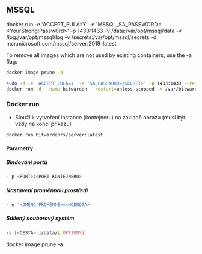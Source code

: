 ## MSSQL
docker run -e 'ACCEPT_EULA=Y' -e 'MSSQL_SA_PASSWORD=<YourStrong!Passw0rd>' -p 1433:1433 -v <host directory>/data:/var/opt/mssql/data -v <host directory>/log:/var/opt/mssql/log -v <host directory>/secrets:/var/opt/mssql/secrets -d mcr.microsoft.com/mssql/server:2019-latest

To remove all images which are not used by existing containers, use the -a flag:
```bash
docker image prune -a
```

```bash
sudo -d -e 'ACCEPT_EULA=Y' -e 'SA_PASSWORD=<SECRET>' -p 1433:1433 --restart unless-stopped --name mssql mcr.microsoft.com/mssql/server:latest
docker run -d --name bitwarden --restart=unless-stopped -v /var/bitwarden/:/data/ -p 50000:80 bitwardenrs/server:latest
```
### Docker run
- Slouží k vytvoření instance (kontejneru) na základě obrazu (musí být vždy na konci příkazu)
```bash
docker run bitwardenrs/server:latest
```
#### Parametry
##### Bindování portů
```bash
- p <PORT>:<PORT KONTEJNERU>
```
##### Nastavení proměnnou prostředí
```bash
- e '<JMÉNO PROMĚNNÉ>=<HODNOTA>'
```
##### Sdílený souborový systém
```bash
-v [<CESTA>:]/data/[:OPTIONS]
```

docker image prune -a
